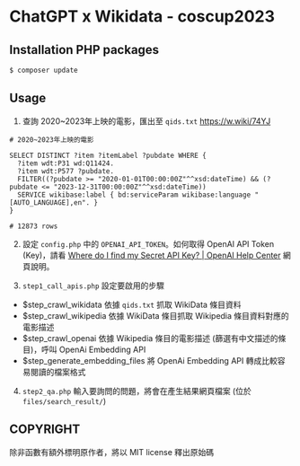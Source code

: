 # ChatGPT x Wikidata - coscup2023

## Installation PHP packages

```bash
$ composer update
```

## Usage

1. 查詢 2020~2023年上映的電影，匯出至 `qids.txt`
https://w.wiki/74YJ

```sparql
# 2020~2023年上映的電影

SELECT DISTINCT ?item ?itemLabel ?pubdate WHERE {
  ?item wdt:P31 wd:Q11424.
  ?item wdt:P577 ?pubdate.
  FILTER((?pubdate >= "2020-01-01T00:00:00Z"^^xsd:dateTime) && (?pubdate <= "2023-12-31T00:00:00Z"^^xsd:dateTime))
  SERVICE wikibase:label { bd:serviceParam wikibase:language "[AUTO_LANGUAGE],en". }
}

# 12873 rows
```

2. 設定 `config.php` 中的 `OPENAI_API_TOKEN`。如何取得 OpenAI API Token (Key)，請看 [Where do I find my Secret API Key? \| OpenAI Help Center](https://help.openai.com/en/articles/4936850-where-do-i-find-my-secret-api-key) 網頁說明。

3. `step1_call_apis.php` 設定要啟用的步驟

* $step_crawl_wikidata 依據  `qids.txt` 抓取 WikiData 條目資料
* $step_crawl_wikipedia 依據 WikiData 條目抓取 Wikipedia 條目資料對應的電影描述
* $step_crawl_openai 依據 Wikipedia 條目的電影描述 (篩選有中文描述的條目)，呼叫 OpenAi Embedding API
* $step_generate_embedding_files 將 OpenAi Embedding API 轉成比較容易閱讀的檔案格式

4. `step2_qa.php` 輸入要詢問的問題，將會在產生結果網頁檔案 (位於 `files/search_result/`)

## COPYRIGHT

除非函數有額外標明原作者，將以 MIT license 釋出原始碼